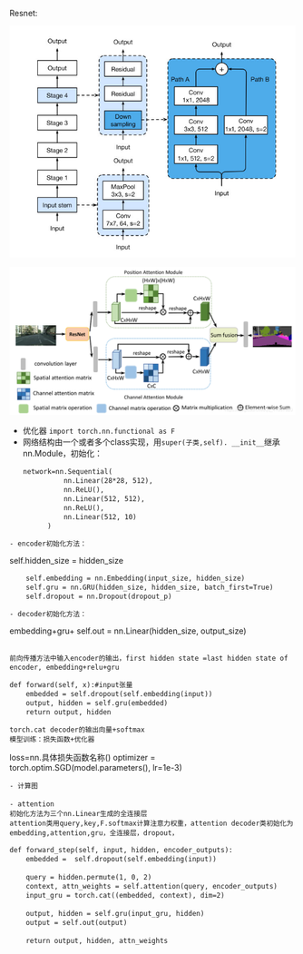 Resnet:

![image](https://github.com/ymengvanessa/AI-ML-CV/blob/main/res.jpg)

![image](https://github.com/ymengvanessa/AI-ML-CV/blob/main/dual-att%20net.png)

- 优化器 `import torch.nn.functional as F`
- 网络结构由一个或者多个class实现，用`super(子类,self). __init__`继承nn.Module，初始化：
  ```
  network=nn.Sequential(
            nn.Linear(28*28, 512),
            nn.ReLU(),
            nn.Linear(512, 512),
            nn.ReLU(),
            nn.Linear(512, 10)
        )
```
- encoder初始化方法：
```
self.hidden_size = hidden_size

        self.embedding = nn.Embedding(input_size, hidden_size)
        self.gru = nn.GRU(hidden_size, hidden_size, batch_first=True)
        self.dropout = nn.Dropout(dropout_p)
    
```
- decoder初始化方法：
```
embedding+gru+
self.out = nn.Linear(hidden_size, output_size)
```

前向传播方法中输入encoder的输出，first hidden state =last hidden state of encoder, embedding+relu+gru
```
    def forward(self, x):#input张量
        embedded = self.dropout(self.embedding(input))
        output, hidden = self.gru(embedded)
        return output, hidden
```
torch.cat decoder的输出向量+softmax
模型训练：损失函数+优化器
```
loss=nn.具体损失函数名称()
optimizer = torch.optim.SGD(model.parameters(), lr=1e-3)
```
- 计算图

- attention
初始化方法为三个nn.Linear生成的全连接层
attention类用query,key,F.softmax计算注意力权重，attention decoder类初始化为embedding,attention,gru，全连接层，dropout，
```
    def forward_step(self, input, hidden, encoder_outputs):
        embedded =  self.dropout(self.embedding(input))

        query = hidden.permute(1, 0, 2)
        context, attn_weights = self.attention(query, encoder_outputs)
        input_gru = torch.cat((embedded, context), dim=2)

        output, hidden = self.gru(input_gru, hidden)
        output = self.out(output)

        return output, hidden, attn_weights
```
